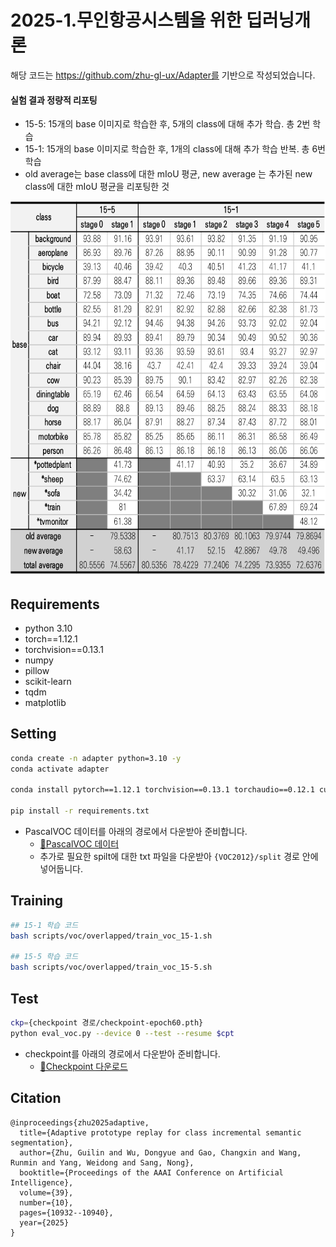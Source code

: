 # 2025-1.무인항공시스템을 위한 딥러닝개론

해당 코드는 https://github.com/zhu-gl-ux/Adapter를 기반으로 작성되었습니다.

#### 실험 결과 정량적 리포팅
- 15-5: 15개의 base 이미지로 학습한 후, 5개의 class에 대해 추가 학습. 총 2번 학습
- 15-1: 15개의 base 이미지로 학습한 후, 1개의 class에 대해 추가 학습 반복. 총 6번 학습
- old average는 base class에 대한 mIoU 평균, new average 는 추가된 new class에 대한 mIoU 평균을 리포팅한 것


<img src="https://github.com/2seung0708/2025-1.DL_Assignment/blob/main/figures/results_table.png" width="700" height="600" />

## Requirements
- python 3.10
- torch==1.12.1
- torchvision==0.13.1
- numpy
- pillow
- scikit-learn
- tqdm
- matplotlib

## Setting

```bash
conda create -n adapter python=3.10 -y
conda activate adapter 

conda install pytorch==1.12.1 torchvision==0.13.1 torchaudio==0.12.1 cudatoolkit=10.2 -c pytorch

pip install -r requirements.txt
```

- PascalVOC 데이터를 아래의 경로에서 다운받아 준비합니다.
  - [🔗PascalVOC 데이터](http://host.robots.ox.ac.uk/pascal/VOC/voc2012/index.html#devkit)
  - 추가로 필요한 spilt에 대한 txt 파일을 다운받아  `{VOC2012}/split` 경로 안에 넣어둡니다.


## Training 

```bash
## 15-1 학습 코드
bash scripts/voc/overlapped/train_voc_15-1.sh

## 15-5 학습 코드
bash scripts/voc/overlapped/train_voc_15-5.sh
```

## Test

```bash
ckp={checkpoint 경로/checkpoint-epoch60.pth}
python eval_voc.py --device 0 --test --resume $cpt
```

- checkpoint를 아래의 경로에서 다운받아 준비합니다.
  - [🔗Checkpoint 다운로드](https://drive.google.com/file/d/1xt6xUuW0IAk5k0DgPtL1vtm0jW6qn0ou/view?usp=sharing)


## Citation
```
@inproceedings{zhu2025adaptive,
  title={Adaptive prototype replay for class incremental semantic segmentation},
  author={Zhu, Guilin and Wu, Dongyue and Gao, Changxin and Wang, Runmin and Yang, Weidong and Sang, Nong},
  booktitle={Proceedings of the AAAI Conference on Artificial Intelligence},
  volume={39},
  number={10},
  pages={10932--10940},
  year={2025}
}
```

